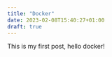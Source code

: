 ```yaml
---
title: "Docker"
date: 2023-02-08T15:40:27+01:00
draft: true
---
```


This is my first post, hello docker! 